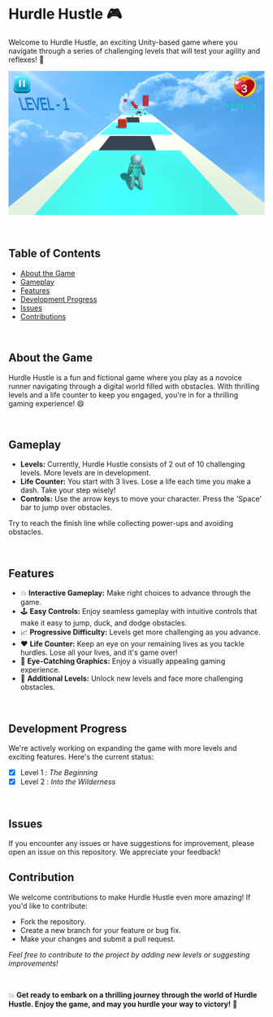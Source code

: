 # Hurdle Hustle 🎮

Welcome to Hurdle Hustle, an exciting Unity-based game where you navigate through a series of challenging levels that will test your agility and reflexes! 🚀

![Hurdle Hustle Readme Image](images/readme_image.png "Hustle Hurdle")

<br>

## Table of Contents
- [About the Game](#about-the-game)
- [Gameplay](#gameplay)
- [Features](#features)
- [Development Progress](#development-progress)
- [Issues](#issues)
- [Contributions](#contribution)

<br>

## About the Game

Hurdle Hustle is a fun and fictional game where you play as a novoice runner navigating through a digital world filled with obstacles. With thrilling levels and a life counter to keep you engaged, you're in for a thrilling gaming experience! 😄

<br>

## Gameplay

- **Levels:** Currently, Hurdle Hustle consists of 2 out of 10 challenging levels. More levels are in development.
- **Life Counter:** You start with 3 lives. Lose a life each time you make a dash. Take your step wisely!
- **Controls:** Use the arrow keys to move your character. Press the 'Space' bar to jump over obstacles.

Try to reach the finish line while collecting power-ups and avoiding obstacles.

<br>

## Features

- 💥 **Interactive Gameplay:** Make right choices to advance through the game.
- 🕹️ **Easy Controls:** Enjoy seamless gameplay with intuitive controls that make it easy to jump, duck, and dodge obstacles.
- 📈 **Progressive Difficulty:** Levels get more challenging as you advance.
- ❤️ **Life Counter:** Keep an eye on your remaining lives as you tackle hurdles. Lose all your lives, and it's game over!
- 🎨 **Eye-Catching Graphics:** Enjoy a visually appealing gaming experience.
- 🌟 **Additional Levels:** Unlock new levels and face more challenging obstacles.

<br>

## Development Progress

We're actively working on expanding the game with more levels and exciting features. Here's the current status:

- [x] Level 1 : _The Beginning_
- [x] Level 2 : _Into the Wilderness_

<br>

## Issues
If you encounter any issues or have suggestions for improvement, please open an issue on this repository. We appreciate your feedback!

## Contribution
We welcome contributions to make Hurdle Hustle even more amazing! If you'd like to contribute:

- Fork the repository.
- Create a new branch for your feature or bug fix.
- Make your changes and submit a pull request.

_Feel free to contribute to the project by adding new levels or suggesting improvements!_

<br>

💥 **Get ready to embark on a thrilling journey through the world of Hurdle Hustle. Enjoy the game, and may you hurdle your way to victory!** 🏃
